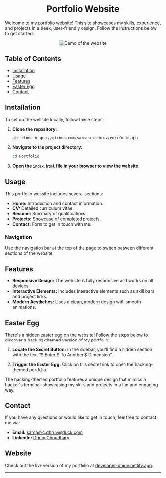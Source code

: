 <h1 align="center">Portfolio Website</h1>

Welcome to my portfolio website! This site showcases my skills, experience, and projects in a sleek, user-friendly design. Follow the instructions below to get started.

<p align="center">
  <img src="assests/images/screenshot.gif" alt="Demo of the website">
</p>

## Table of Contents

- [Installation](#installation)
- [Usage](#usage)
- [Features](#features)
- [Easter Egg](#easter-egg)
- [Contact](#contact)

## Installation

To set up the website locally, follow these steps:

1. **Clone the repository:**
   ```sh
   git clone https://github.com/sarcasticdhruv/Portfolio.git
   ```
2. **Navigate to the project directory:**
   ```sh
   cd Portfolio
   ```
3. **Open the `index.html` file in your browser to view the website.**

## Usage

This portfolio website includes several sections:
- **Home:** Introduction and contact information.
- **CV:** Detailed curriculum vitae.
- **Resume:** Summary of qualifications.
- **Projects:** Showcase of completed projects.
- **Contact:** Form to get in touch with me.

### Navigation

Use the navigation bar at the top of the page to switch between different sections of the website.

## Features

- **Responsive Design:** The website is fully responsive and works on all devices.
- **Interactive Elements:** Includes interactive elements such as skill bars and project links.
- **Modern Aesthetics:** Uses a clean, modern design with smooth animations.

## Easter Egg

There's a hidden easter egg on the website! Follow the steps below to discover a hacking-themed version of my portfolio:

1. **Locate the Secret Button:**
   In the sidebar, you'll find a hidden section with the text "$ Enter $ To Another $ Dimension".
   
2. **Trigger the Easter Egg:**
   Click on this secret link to open the hacking-themed portfolio.

The hacking-themed portfolio features a unique design that mimics a hacker's terminal, showcasing my skills and projects in a fun and engaging way.

## Contact

If you have any questions or would like to get in touch, feel free to contact me via:
- **Email:** [sarcastic.dhruv@duck.com](mailto:sarcastic.dhruv@duck.com)
- **LinkedIn:** [Dhruv Choudhary](https://www.linkedin.com/in/dhruv-choudhary-india)

## Website

Check out the live version of my portfolio at [developer-dhruv.netlify.app](https://developer-dhruv.netlify.app).

---

